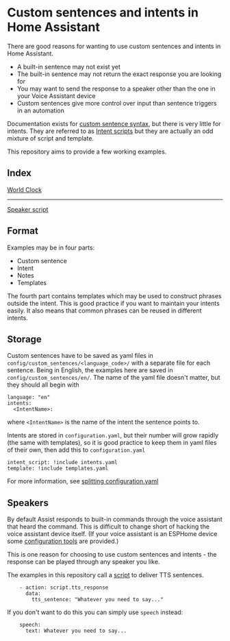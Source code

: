 # Custom sentences and intents in Home Assistant

There are good reasons for wanting to use custom sentences and intents in Home Assistant.

* A built-in sentence may not exist yet
* The built-in sentence may not return the exact response you are looking for
* You may want to send the response to a speaker other than the one in your Voice Assistant device
* Custom sentences give more control over input than sentence triggers in an automation

Documentation exists for [custom sentence syntax](https://developers.home-assistant.io/docs/voice/intent-recognition/template-sentence-syntax/), but there is very little for intents. They are referred to as [Intent scripts](https://www.home-assistant.io/integrations/intent_script/) but they are actually an odd mixture of script and template.

This repository aims to provide a few working examples.

## Index

[World Clock](https://github.com/jackjourneyman/custom-sentences-and-intents-in-Home-Assistant/blob/main/world_clock.md)
_____________________________________________
[Speaker script](https://github.com/jackjourneyman/custom-sentences-and-intents-in-Home-Assistant/blob/main/speaker_script.md)

## Format

Examples may be in four parts:

* Custom sentence
* Intent
* Notes
* Templates

The fourth part contains templates which may be used to construct phrases outside the intent. This is good practice if you want to maintain your intents easily. It also means that common phrases can be reused in different intents.

## Storage

Custom sentences have to be saved as yaml files in ```config/custom_sentences/<language_code>/``` with a separate file for each sentence. Being in English, the examples here are saved in ```config/custom_sentences/en/```. The name of the yaml file doesn't matter, but they should all begin with
```
language: "en"
intents:
  <IntentName>:
```
where ```<IntentName>``` is the name of the intent the sentence points to.

Intents are stored in ```configuration.yaml```, but their number will grow rapidly (the same with templates), so it is good practice to keep them in yaml files of their own, then add this to ```configuration.yaml```
```
intent_script: !include intents.yaml
template: !include templates.yaml
```
For more information, see [splitting configuration.yaml](https://www.home-assistant.io/docs/configuration/splitting_configuration/)

## Speakers

By default Assist responds to built-in commands through the voice assistant that heard the command. This is difficult to change short of hacking the voice assistant device itself. (If your voice assistant is an ESPHome device some [configuration tools](https://esphome.io/components/voice_assistant.html) are provided.)

This is one reason for choosing to use custom sentences and intents - the response can be played through any speaker you like.

The examples in this repository call a [script](https://github.com/jackjourneyman/custom-sentences-and-intents-in-Home-Assistant/blob/main/speaker_script.md) to deliver TTS sentences.
```
    - action: script.tts_response
      data:
        tts_sentence: "Whatever you need to say..."
```
If you don't want to do this you can simply use ```speech``` instead:
```
    speech:
      text: Whatever you need to say...
```

